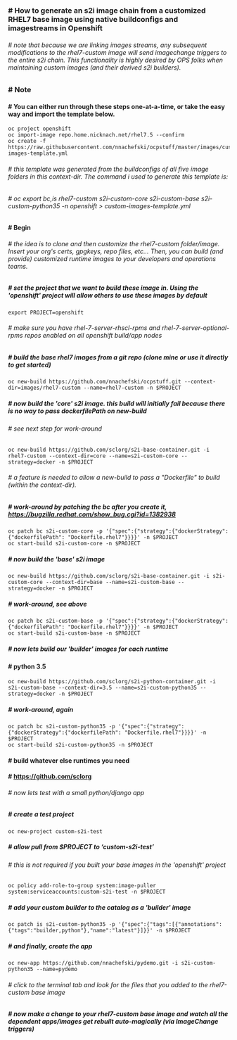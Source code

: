 ### # How to generate an s2i image chain from a customized RHEL7 base image using native buildconfigs and imagestreams in Openshift
###### # note that because we are linking images streams, any subsequent modifications to the rhel7-custom image will send imagechange triggers to the entire s2i chain.  This functionality is highly desired by OPS folks when maintaining custom images (and their derived s2i builders).  

### # Note
#### # You can either run through these steps one-at-a-time, or take the easy way and import the template below.

```
oc project openshift
oc import-image repo.home.nicknach.net/rhel7.5 --confirm
oc create -f https://raw.githubusercontent.com/nnachefski/ocpstuff/master/images/custom-images-template.yml
```
###### # this template was generated from the buildconfigs of all five image folders in this context-dir.  The command i used to generate this template is: 
###### # oc export bc,is rhel7-custom s2i-custom-core s2i-custom-base s2i-custom-python35 -n openshift > custom-images-template.yml
#### # Begin
###### # the idea is to clone and then customize the rhel7-custom folder/image.  Insert your org's certs, gpgkeys, repo files, etc...  Then, you can build (and provide) customized runtime images to your developers and operations teams.

##### # set the project that we want to build these image in.  Using the 'openshift' project will allow others to use these images by default
```
export PROJECT=openshift
```
###### # make sure you have rhel-7-server-rhscl-rpms and rhel-7-server-optional-rpms repos enabled on all openshift build/app nodes

##### # build the base rhel7 images from a git repo (clone mine or use it directly to get started)
```
oc new-build https://github.com/nnachefski/ocpstuff.git --context-dir=images/rhel7-custom --name=rhel7-custom -n $PROJECT
```
##### # now build the 'core' s2i image.  this build will initially fail because there is no way to pass dockerfilePath on new-build
###### # see next step for work-around
```
oc new-build https://github.com/sclorg/s2i-base-container.git -i rhel7-custom --context-dir=core --name=s2i-custom-core --strategy=docker -n $PROJECT
```
###### # a feature is needed to allow a new-build to pass a "Dockerfile" to build (within the context-dir). 
##### # work-around by patching the bc after you create it, https://bugzilla.redhat.com/show_bug.cgi?id=1382938 
```
oc patch bc s2i-custom-core -p '{"spec":{"strategy":{"dockerStrategy":{"dockerfilePath": "Dockerfile.rhel7"}}}}' -n $PROJECT
oc start-build s2i-custom-core -n $PROJECT
```
##### # now build the 'base' s2i image
```
oc new-build https://github.com/sclorg/s2i-base-container.git -i s2i-custom-core --context-dir=base --name=s2i-custom-base --strategy=docker -n $PROJECT
```
##### # work-around, see above
```
oc patch bc s2i-custom-base -p '{"spec":{"strategy":{"dockerStrategy":{"dockerfilePath": "Dockerfile.rhel7"}}}}' -n $PROJECT
oc start-build s2i-custom-base -n $PROJECT
```
##### # now lets build our 'builder' images for each runtime

#### # python 3.5
```
oc new-build https://github.com/sclorg/s2i-python-container.git -i s2i-custom-base --context-dir=3.5 --name=s2i-custom-python35 --strategy=docker -n $PROJECT
```
##### # work-around, again
```
oc patch bc s2i-custom-python35 -p '{"spec":{"strategy":{"dockerStrategy":{"dockerfilePath": "Dockerfile.rhel7"}}}}' -n $PROJECT
oc start-build s2i-custom-python35 -n $PROJECT
```
#### # build whatever else runtimes you need
#### # https://github.com/sclorg

###### # now lets test with a small python/django app
##### # create a test project
```
oc new-project custom-s2i-test
```
##### # allow pull from $PROJECT to ‘custom-s2i-test’ 
###### # this is not required if you built your base images in the 'openshift' project
``` 
oc policy add-role-to-group system:image-puller system:serviceaccounts:custom-s2i-test -n $PROJECT
```
##### # add your custom builder to the catalog as a 'builder' image
```
oc patch is s2i-custom-python35 -p '{"spec":{"tags":[{"annotations":{"tags":"builder,python"},"name":"latest"}]}}' -n $PROJECT
```
##### # and finally, create the app
```
oc new-app https://github.com/nnachefski/pydemo.git -i s2i-custom-python35 --name=pydemo
```
###### # click to the terminal tab and look for the files that you added to the rhel7-custom base image
##### # now make a change to your rhel7-custom base image and watch all the dependent apps/images get rebuilt auto-magically (via ImageChange triggers)

